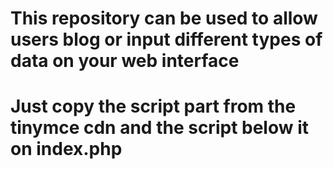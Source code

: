 #  This repository can be used to allow users blog or input different types of data on your web interface
# Just copy the script part from the tinymce cdn and the script below it on index.php